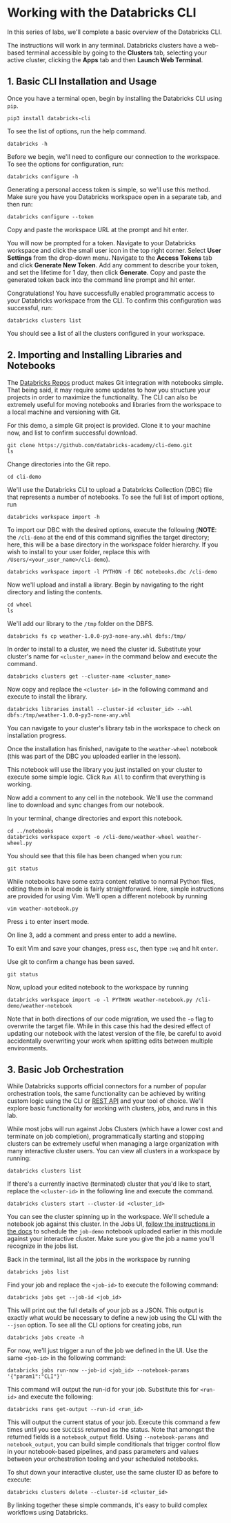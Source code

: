 # Working with the Databricks CLI

In this series of labs, we'll complete a basic overview of the Databricks CLI.

The instructions will work in any terminal. Databricks clusters have a web-based terminal accessible by going to the **Clusters** tab, selecting your active cluster, clicking the **Apps** tab and then **Launch Web Terminal**.

## 1. Basic CLI Installation and Usage

Once you have a terminal open, begin by installing the Databricks CLI using `pip`.

```
pip3 install databricks-cli
```

To see the list of options, run the help command.

```
databricks -h
```

Before we begin, we'll need to configure our connection to the workspace. To see the options for configuration, run:

```
databricks configure -h
```

Generating a personal access token is simple, so we'll use this method. Make sure you have you Databricks workspace open in a separate tab, and then run: 

```
databricks configure --token
```

Copy and paste the workspace URL at the prompt and hit enter.

You will now be prompted for a token. Navigate to your Databricks workspace and click the small user icon in the top right corner. Select **User Settings** from the drop-down menu. Navigate to the **Access Tokens** tab and click **Generate New Token**. Add any comment to describe your token, and set the lifetime for 1 day, then click **Generate**. Copy and paste the generated token back into the command line prompt and hit enter.

Congratulations! You have successfully enabled programmatic access to your Databricks workspace from the CLI. To confirm this configuration was successful, run:

```
databricks clusters list
```

You should see a list of all the clusters configured in your workspace.

## 2. Importing and Installing Libraries and Notebooks

The [Databricks Repos](https://docs.databricks.com/repos.html) product makes Git integration with notebooks simple. That being said, it may require some updates to how you structure your projects in order to maximize the functionality. The CLI can also be extremely useful for moving notebooks and libraries from the workspace to a local machine and versioning with Git.

For this demo, a simple Git project is provided. Clone it to your machine now, and list to confirm successful download.

```
git clone https://github.com/databricks-academy/cli-demo.git
ls
```

Change directories into the Git repo.

```
cd cli-demo
```

We'll use the Databricks CLI to upload a Databricks Collection (DBC) file that represents a number of notebooks. To see the full list of import options, run

```
databricks workspace import -h
```

To import our DBC with the desired options, execute the following (**NOTE**: the `/cli-demo` at the end of this command signifies the target directory; here, this will be a base directory in the workspace folder hierarchy. If you wish to install to your user folder, replace this with `/Users/<your_user_name>/cli-demo`).

```
databricks workspace import -l PYTHON -f DBC notebooks.dbc /cli-demo
```

Now we'll upload and install a library. Begin by navigating to the right directory and listing the contents.

```
cd wheel
ls
```

We'll add our library to the `/tmp` folder on the DBFS.

```
databricks fs cp weather-1.0.0-py3-none-any.whl dbfs:/tmp/
```

In order to install to a cluster, we need the cluster id. Substitute your cluster's name for `<cluster_name>` in the command below and execute the command.

```
databricks clusters get --cluster-name <cluster_name>
```

Now copy and replace the `<cluster-id>` in the following command and execute to install the library.

```
databricks libraries install --cluster-id <cluster_id> --whl dbfs:/tmp/weather-1.0.0-py3-none-any.whl
```

You can navigate to your cluster's library tab in the workspace to check on installation progress. 

Once the installation has finished, navigate to the `weather-wheel` notebook (this was part of the DBC you uploaded earlier in the lesson).

This notebook will use the library you just installed on your cluster to execute some simple logic. Click `Run All` to confirm that everything is working.

Now add a comment to any cell in the notebook. We'll use the command line to download and sync changes from our notebook.

In your terminal, change directories and export this notebook.

```
cd ../notebooks
databricks workspace export -o /cli-demo/weather-wheel weather-wheel.py
```

You should see that this file has been changed when you run:

```
git status
```

While notebooks have some extra content relative to normal Python files, editing them in local mode is fairly straightforward. Here, simple instructions are provided for using Vim. We'll open a different notebook by running

```
vim weather-notebook.py
```

Press `i` to enter insert mode.

On line 3, add a comment and press enter to add a newline.

To exit Vim and save your changes, press `esc`, then type `:wq` and hit `enter`.

Use git to confirm a change has been saved.

```
git status
```

Now, upload your edited notebook to the workspace by running

```
databricks workspace import -o -l PYTHON weather-notebook.py /cli-demo/weather-notebook
```

Note that in both directions of our code migration, we used the `-o` flag to overwrite the target file. While in this case this had the desired effect of updating our notebook with the latest version of the file, be careful to avoid accidentally overwriting your work when splitting edits between multiple environments.

## 3. Basic Job Orchestration

While Databricks supports official connectors for a number of popular orchestration tools, the same functionality can be achieved by writing custom logic using the CLI or [REST API](https://docs.databricks.com/dev-tools/api/latest/index.html) and your tool of choice. We'll explore basic functionality for working with clusters, jobs, and runs in this lab.

While most jobs will run against Jobs Clusters (which have a lower cost and terminate on job completion), programmatically starting and stopping clusters can be extremely useful when managing a large organization with many interactive cluster users. You can view all clusters in a workspace by running:

```
databricks clusters list
```

If there's a currently inactive (terminated) cluster that you'd like to start, replace the `<cluster-id>` in the following line and execute the command.

```
databricks clusters start --cluster-id <cluster_id>
```

You can see the cluster spinning up in the workspace. We'll schedule a notebook job against this cluster. In the Jobs UI, [follow the instructions in the docs](https://docs.databricks.com/jobs.html#create-a-job) to schedule the `job-demo` notebook uploaded earlier in this module against your interactive cluster. Make sure you give the job a name you'll recognize in the jobs list.

Back in the terminal, list all the jobs in the workspace by running

```
databricks jobs list
```

Find your job and replace the `<job-id>` to execute the following command:

```
databricks jobs get --job-id <job_id>
```

This will print out the full details of your job as a JSON. This output is exactly what would be necessary to define a new job using the CLI with the `--json` option. To see all the CLI options for creating jobs, run

```
databricks jobs create -h
```

For now, we'll just trigger a run of the job we defined in the UI. Use the same `<job-id>` in the following command:

```
databricks jobs run-now --job-id <job_id> --notebook-params '{"param1":"CLI"}'
```

This command will output the run-id for your job. Substitute this for `<run-id>` and execute the following:

```
databricks runs get-output --run-id <run_id>
```

This will output the current status of your job. Execute this command a few times until you see `SUCCESS` returned as the status. Note that amongst the returned fields is a `notebook_output` field. Using `--notebook-params` and `notebook_output`, you can build simple conditionals that trigger control flow in your notebook-based pipelines, and pass parameters and values between your orchestration tooling and your scheduled notebooks.

To shut down your interactive cluster, use the same cluster ID as before to execute:

```
databricks clusters delete --cluster-id <cluster_id>
```

By linking together these simple commands, it's easy to build complex workflows using Databricks.